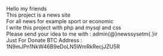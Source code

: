 Hello my friends
</br>
This project is a news site
</br>
For all news for example sport or economic
</br>
I write this project with php and mysql and css 
</br>
Please send your idea to me with : admin{@}newssysetm{.}ir
</br>
Just For Donate BTC Address : 1N9mJPn1NkW46B9eDoLN5WmRkRecjJZU5R
